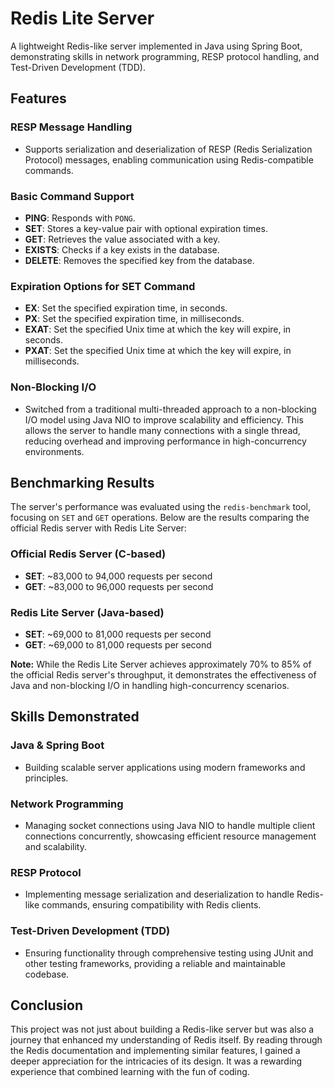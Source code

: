   # Redis Lite Server

A lightweight Redis-like server implemented in Java using Spring Boot, demonstrating skills in network programming, RESP protocol handling, and Test-Driven Development (TDD).

## Features

### RESP Message Handling
- Supports serialization and deserialization of RESP (Redis Serialization Protocol) messages, enabling communication using Redis-compatible commands.

### Basic Command Support
- **PING**: Responds with `PONG`.
- **SET**: Stores a key-value pair with optional expiration times.
- **GET**: Retrieves the value associated with a key.
- **EXISTS**: Checks if a key exists in the database.
- **DELETE**: Removes the specified key from the database.

### Expiration Options for SET Command
- **EX**: Set the specified expiration time, in seconds.
- **PX**: Set the specified expiration time, in milliseconds.
- **EXAT**: Set the specified Unix time at which the key will expire, in seconds.
- **PXAT**: Set the specified Unix time at which the key will expire, in milliseconds.

### Non-Blocking I/O
- Switched from a traditional multi-threaded approach to a non-blocking I/O model using Java NIO to improve scalability and efficiency. This allows the server to handle many connections with a single thread, reducing overhead and improving performance in high-concurrency environments.

## Benchmarking Results

The server's performance was evaluated using the `redis-benchmark` tool, focusing on `SET` and `GET` operations. Below are the results comparing the official Redis server with Redis Lite Server:

### Official Redis Server (C-based)
- **SET**: ~83,000 to 94,000 requests per second
- **GET**: ~83,000 to 96,000 requests per second

### Redis Lite Server (Java-based)
- **SET**: ~69,000 to 81,000 requests per second
- **GET**: ~69,000 to 81,000 requests per second

**Note:** While the Redis Lite Server achieves approximately 70% to 85% of the official Redis server's throughput, it demonstrates the effectiveness of Java and non-blocking I/O in handling high-concurrency scenarios.

## Skills Demonstrated

### Java & Spring Boot
- Building scalable server applications using modern frameworks and principles.

### Network Programming
- Managing socket connections using Java NIO to handle multiple client connections concurrently, showcasing efficient resource management and scalability.

### RESP Protocol
- Implementing message serialization and deserialization to handle Redis-like commands, ensuring compatibility with Redis clients.

### Test-Driven Development (TDD)
- Ensuring functionality through comprehensive testing using JUnit and other testing frameworks, providing a reliable and maintainable codebase.

## Conclusion

This project was not just about building a Redis-like server but was also a journey that enhanced my understanding of Redis itself. By reading through the Redis documentation and implementing similar features, I gained a deeper appreciation for the intricacies of its design. It was a rewarding experience that combined learning with the fun of coding.
